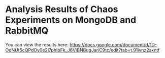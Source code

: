 # Analysis Results of Chaos Experiments on MongoDB and RabbitMQ

You can view the results here: https://docs.google.com/document/d/1D-OdNUt5cQPdOy0e2l7phIbFk_J6ViBNBugJariC9tc/edit?tab=t.91ivnz2sxntf